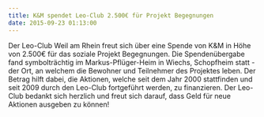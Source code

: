 ```yaml
---
title: K&M spendet Leo-Club 2.500€ für Projekt Begegnungen
date: 2015-09-23 01:13:00
---
```


Der Leo-Club Weil am Rhein freut sich über eine Spende von K&M in Höhe von 2.500€ für das soziale Projekt Begegnungen. Die Spendenübergabe fand symbolträchtig im Markus-Pflüger-Heim in Wiechs, Schopfheim statt - der Ort, an welchem die Bewohner und Teilnehmer des Projektes leben. Der Betrag hilft dabei, die Aktionen, welche seit dem Jahr 2000 stattfinden und seit 2009 durch den Leo-Club fortgeführt werden, zu finanzieren. Der Leo-Club bedankt sich herzlich und freut sich darauf, dass Geld für neue Aktionen ausgeben zu können!
